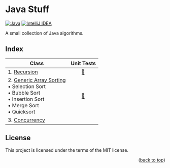 <a name="readme-top"></a>

# Java Stuff

[![Java][Java-badge]][Java-url]
[![IntelliJ IDEA][IntelliJ-badge]][IntelliJ-url]

A small collection of Java algorithms.

## Index

| Class                                                                                                                                                                                                         | Unit Tests                                                                                       |
|---------------------------------------------------------------------------------------------------------------------------------------------------------------------------------------------------------------|--------------------------------------------------------------------------------------------------|
| 1. [Recursion](./src/main/java/com/stuff/recursion)                                                                                                                                                           | <div align="center">[🔗](./src/test/java/com/stuff/recursion) </div>                             |
| 2. [Generic Array Sorting](./src/main/java/com/stuff/generics/GenericArraySorting.java)<br/>&bull; Selection Sort<br/>&bull; Bubble Sort<br/>&bull; Insertion Sort<br/>&bull; Merge Sort<br/>&bull; Quicksort | <div align="center">[🔗](./src/test/java/com/stuff/generics/GenericArraySortingTest.java) </div> |
| 3. [Concurrency](./src/main/java/com/stuff/concurrency)                                                                                                                                                       |                                                                                                  |

## License

This project is licensed under the terms of the MIT license.

<p align="right">(<a href="#readme-top">back to top</a>)</p>

<!-- MARKDOWN LINKS & IMAGES -->
<!-- https://www.markdownguide.org/basic-syntax/#reference-style-links -->
[Java-badge]: https://img.shields.io/badge/Java-ED8B00?style=for-the-badge&logo=CoffeeScript&logoColor=white
[Java-url]: https://www.java.com
[IntelliJ-badge]: https://img.shields.io/badge/IntelliJ_IDEA-000000?style=for-the-badge&logo=intellij-idea&logoColor=white
[IntelliJ-url]: https://www.jetbrains.com/idea/
